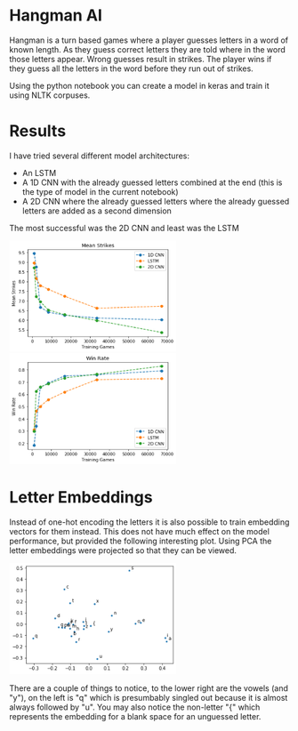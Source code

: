 # Hangman AI

Hangman is a turn based games where a player guesses letters in a word of known length.  As they guess correct letters they are told where in the word those letters appear.  Wrong guesses result in strikes.  The player wins if they guess all the letters in the word before they run out of strikes.

Using the python notebook you can create a model in keras and train it using NLTK corpuses.  

# Results

I have tried several different model architectures:
- An LSTM
- A 1D CNN with the already guessed letters combined at the end (this is the type of model in the current notebook)
- A 2D CNN where the already guessed letters where the already guessed letters are added as a second dimension

The most successful was the 2D CNN and least was the LSTM

<img src="https://github.com/mkspillane/hangman_AI/blob/main/Images/Average_misses" width="300" height="200">
<img src="https://github.com/mkspillane/hangman_AI/blob/main/Images/Win_Rate" width="300" height="200">

# Letter Embeddings

Instead of one-hot encoding the letters it is also possible to train embedding vectors for them instead.  This does not have much effect on the model performance, but provided the following interesting plot.  Using PCA the letter embeddings were projected so that they can be viewed.

<img src="https://github.com/mkspillane/hangman_AI/blob/main/Images/letter_embeddings.png" width="300" height="200">

There are a couple of things to notice, to the lower right are the vowels (and "y"), on the left is "q" which is presumbably singled out because it is almost always followed by "u".  You may also notice the non-letter "{" which represents the embedding for a blank space for an unguessed letter. 
